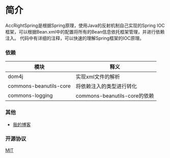 # 简介
AccRightSpring是根据Spring原理，使用Java的反射机制自己实现的Spring IOC框架，可以根据Bean.xml中的配置将所有的Bean信息依托框架管理，并进行依赖注入。
代码中有详细的注释，可以快速的理解Spring框架的IOC原理。
### 依赖

| 模块                   | 释义                          |
| ---------------------- | ----------------------------- |
| dom4j                  | 实现xml文件的解析             |
| commons-beanutils-core | 将依赖注入的类型进行转化      |
| commons-logging        | commons-beanutils-core的依赖  |

### 其他
- [我的博客](https://www.accright.com)

### 开源协议
 [MIT](https://gitee.com/yadong.zhang/DBlog/blob/master/LICENSE)



